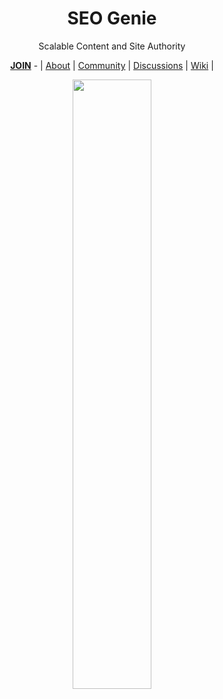 <div align="center">
  
  <h1><b>SEO Genie</b></h1>
  
  <p>Scalable Content and Site Authority</p>
  
  <a href="https://github.com/seo-genie/.github/blob/main/JOIN.md"><b>JOIN</b></a> - | <a href="https://github.com/seo-genie/.github">About</a> | <a href="https://github.com/seo-genie/community">Community</a> | <a href="https://github.com/orgs/seo-genie/discussions">Discussions</a> | <a href="https://github.com/seo-genie/community/wiki">Wiki</a>  |
  
  <img width="50%" src="https://user-images.githubusercontent.com/102568331/202519162-1557187e-9f65-4109-abde-0dc588b2f0ae.png"/>
</div>

